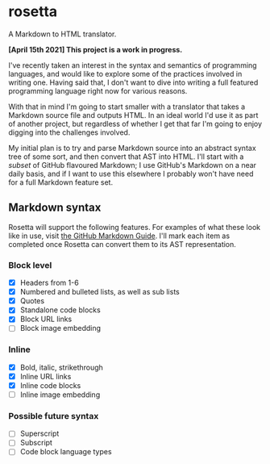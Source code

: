 # rosetta

A Markdown to HTML translator.

**[April 15th 2021] This project is a work in progress.**

I've recently taken an interest in the syntax and semantics of programming languages, and would
like to explore some of the practices involved in writing one. Having said that, I don't want to
dive into writing a full featured programming language right now for various reasons.

With that in mind I'm going to start smaller with a translator that takes a Markdown source file
and outputs HTML. In an ideal world I'd use it as part of another project, but regardless of whether
I get that far I'm going to enjoy digging into the challenges involved.

My initial plan is to try and parse Markdown source into an abstract syntax tree of some sort, and then convert
that AST into HTML. I'll start with a _subset_ of GitHub flavoured Markdown; I use GitHub's Markdown
on a near daily basis, and if I want to use this elsewhere I probably won't have need for a full
Markdown feature set.

## Markdown syntax

Rosetta will support the following features. For examples of what these look like in use,
visit [the GitHub Markdown Guide](https://guides.github.com/features/mastering-markdown/).
I'll mark each item as completed once Rosetta can convert them to its AST representation.

### Block level

- [x] Headers from 1-6
- [x] Numbered and bulleted lists, as well as sub lists
- [x] Quotes
- [x] Standalone code blocks
- [x] Block URL links
- [ ] Block image embedding

### Inline

- [x] Bold, italic, strikethrough
- [x] Inline URL links
- [x] Inline code blocks
- [ ] Inline image embedding

### Possible future syntax

- [ ] Superscript
- [ ] Subscript
- [ ] Code block language types
